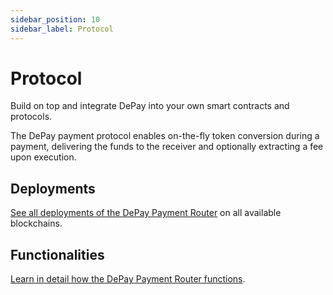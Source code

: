 ```yaml
---
sidebar_position: 10
sidebar_label: Protocol
---
```


# Protocol

Build on top and integrate DePay into your own smart contracts and protocols.

The DePay payment protocol enables on-the-fly token conversion during a payment, delivering the funds to the receiver and optionally extracting a fee upon execution.

## Deployments

[See all deployments of the DePay Payment Router](/docs/payments/protocol/deployments) on all available blockchains.

## Functionalities

[Learn in detail how the DePay Payment Router functions](/docs/payments/protocol/functionalities).
